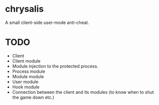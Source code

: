 # chrysalis
A small client-side user-mode anti-cheat.

# TODO
- Client
- Client module
- Module injection to the protected process.
- Process module
- Module module
- User module
- Hook module
- Connection between the client and its modules (to know when to shut the game down etc.)
